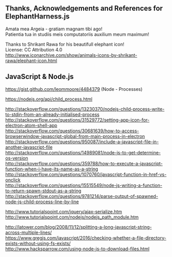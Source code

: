 Thanks, Acknowledgements and References for ElephantHarness.js
--------------------------------------------------------------------------------

Amata mea Argeia - gratiam magnam tibi ago!  
Patientia tua in studiis meis computatoriis auxilium meum maximum!  
  
Thanks to Shrikant Rawa for his beautifull elephant icon!  
License: CC Attribution 4.0  
http://www.iconarchive.com/show/animals-icons-by-shrikant-rawa/elephant-icon.html  

JavaScript & Node.js
--------------------------------------------------------------------------------

https://gist.github.com/leommoore/4484379 (Node - Processes)  
  
https://nodejs.org/api/child_process.html  
  
http://stackoverflow.com/questions/13230370/nodejs-child-process-write-to-stdin-from-an-already-initialised-process  
http://stackoverflow.com/questions/31529772/setting-app-icon-for-electron-atom-shell-app  
http://stackoverflow.com/questions/30681639/how-to-access-browserwindow-javascript-global-from-main-process-in-electron  
http://stackoverflow.com/questions/950087/include-a-javascript-file-in-another-javascript-file  
http://stackoverflow.com/questions/14989081/node-js-to-get-determine-os-version  
http://stackoverflow.com/questions/359788/how-to-execute-a-javascript-function-when-i-have-its-name-as-a-string  
http://stackoverflow.com/questions/1070760/javascript-function-in-href-vs-onclick  
http://stackoverflow.com/questions/15515549/node-js-writing-a-function-to-return-spawn-stdout-as-a-string  
http://stackoverflow.com/questions/9781214/parse-output-of-spawned-node-js-child-process-line-by-line  
  
http://www.tutorialspoint.com/jquery/ajax-serialize.htm  
http://www.tutorialspoint.com/nodejs/nodejs_path_module.htm  
  
http://latower.com/blog/2008/11/12/splitting-a-long-javascript-string-across-multiple-lines/  
https://www.gregjs.com/javascript/2016/checking-whether-a-file-directory-exists-without-using-fs-exists/  
http://www.hacksparrow.com/using-node-js-to-download-files.html  
